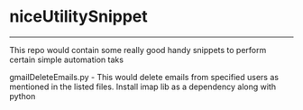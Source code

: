 # niceUtilitySnippet
--------------------

This repo would contain some really good handy snippets to perform certain simple automation taks 

gmailDeleteEmails.py - This would delete emails from specified users as mentioned in the listed files. Install imap lib as a dependency along with python
